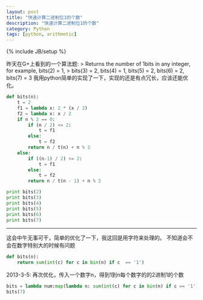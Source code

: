 ```yaml
---
layout: post
title: "快速计算二进制位1的个数"
description: "快速计算二进制位1的个数"
category: Python
tags: [python, arithmetic]
---
```

{% include JB/setup %}

昨天在G+上看到的一个算法题: > Returns the number of 1bits in any integer, for example, bits(2) = 1, > bits(3) = 2, bits(4) = 1, bits(5) = 2, bits(6) = 2, bits(7) = 3 我用python简单的实现了一下，实现的还是有点冗长，应该还能优化。

```python
def bits(n):
    t = 2
    f1 = lambda x: 2 * (x / 2)
    f2 = lambda x: x / 2
    if n % 2 == 0:
        if (n / 2) <= 2:
            t = f1
        else:
            t = f2
        return n / t(n) + n % 2
    else:
        if ((n-1) / 2) <= 2:
            t = f1
        else:
            t = f2
        return n / t(n - 1) + n % 2

print bits(2)
print bits(3)
print bits(4)
print bits(5)
print bits(6)
print bits(7)
```

------------

这会中午无事可干，简单的优化了一下，我这回是用字符来处理的。 不知道会不会在数字特别大的时候有问题

```python
def bits(n):
    return sum(int(c) for c in bin(n) if c  == '1')
```

2013-3-5: 再次优化，传入一个数字n，得到1到n每个数字的的2进制1的个数

```python
bits = lambda num:map(lambda n: sum(int(c) for c in bin(n) if c == '1'), [n for n in range(1, num)])
bits(7)
```
